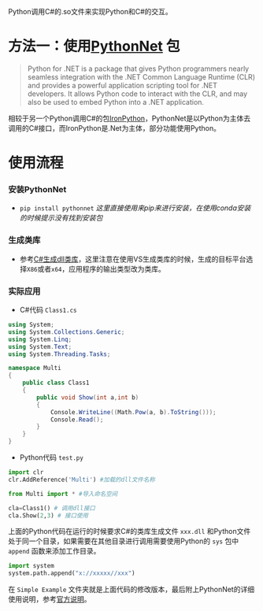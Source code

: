 Python调用C#的.so文件来实现Python和C#的交互。
# 方法一：使用[PythonNet](https://pypi.org/project/pythonnet/2.2.1/) 包
> Python for .NET is a package that gives Python programmers nearly seamless integration with the .NET Common Language Runtime (CLR) and provides a powerful application scripting tool for .NET developers. It allows Python code to interact with the CLR, and may also be used to embed Python into a .NET application.

相较于另一个Python调用C#的包[IronPython](https://github.com/IronLanguages/ironpython3)，PythonNet是以Python为主体去调用的C#接口，而IronPython是.Net为主体，部分功能使用Python。

# 使用流程
### 安装PythonNet
- `pip install pythonnet` _这里直接使用来pip来进行安装，在使用conda安装的时候提示没有找到安装包_
### 生成类库
- 参考[C#生成dll类库]()，这里注意在使用VS生成类库的时候，生成的目标平台选择`X86`或者`x64`，应用程序的输出类型改为类库。
### 实际应用
- C#代码 `Class1.cs`
```C#
using System;
using System.Collections.Generic;
using System.Linq;
using System.Text;
using System.Threading.Tasks;

namespace Multi
{
    public class Class1
    {
        public void Show(int a,int b)
        {
            Console.WriteLine((Math.Pow(a, b).ToString()));
            Console.Read();
        }
    }
}
```
- Python代码 `test.py`
```Python
import clr
clr.AddReference('Multi') #加载的dll文件名称

from Multi import * #导入命名空间

cla=Class1() # 调用dll接口
cla.Show(2,3) # 接口使用
```
上面的Python代码在运行的时候要求C#的类库生成文件 `xxx.dll` 和Python文件处于同一个目录，如果需要在其他目录进行调用需要使用Python的 `sys` 包中 `append` 函数来添加工作目录。
```Python
import system
system.path.append("x://xxxxx//xxx")
```
在 `Simple Example` 文件夹就是上面代码的修改版本，最后附上PythonNet的详细使用说明，参考[官方说明](https://pythonnet.github.io/)。
